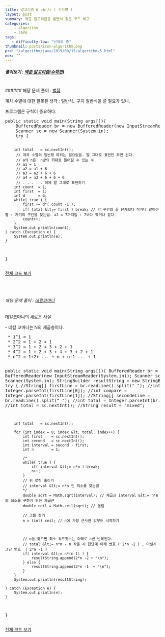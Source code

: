 ```yaml
---
title: 알고리즘 6 <br/> ( 수학편 )
layout: post
summary: 백준 알고리즘을 풀면서 좋은 코드 비교 
categories: 
    - algorithm
    - JAVA
tags: 
   - difficulty-low: "난이도 중"
thumbnail: posts/icon-algorithm.png
pre: "/algorithm/java/2019/08/15/algorithm-5.html"
nex: ""
---
```

##### 풀어보기 : <a href="https://www.acmicpc.net/step/8" target="_blank"> 백준 알고리즘(수학편)</a> 

<br/>
###### 해당 문제 풀이 : <a href="https://www.acmicpc.net/problem/2292" target="_blank"> 벌집 </a> 

<p class="text-danger bold-text"> 계차 수열에 대한 잘못된 생각 : 일반식.. 구지 일반식을 쓸 필요가 있나.</p>
<p class="text-danger bold-text"> 프로그램은 규칙이 중요하다.</p>
<pre>
public static void main(String args[]){
    BufferedReader br = new BufferedReader(new InputStreamReader(System.in));
    Scanner sc = new Scanner(System.in);
    try {
    

        int total   = sc.nextInt();
         // 계차 수열의 일반항 따위는 필요없음. 말 그대로 표현만 하면 된다.
         // a의 n은  n방의 최대로 들어갈 수 있는 수.
         // a1 = 1 
         // a2 = a1 + 6 
         // a3 = a2 + 6 + 6
         // a4 = a3 + 6 + 6 + 6
         // . . . . . 이제 말 그대로 표현하기
        int count  = 1;
        int first  = 1;
        int d      = 6;
        while( true ) {
            first += d*( count -1 );
            if( total &lt;= first ) break; // 각 구간의 끝 단계보다 작거나 같아야함 : 자기의 구간을 찾는법. a2 = 7까지임 : 7보다 작거나 같다. 
            count++;
        }
        System.out.println(count);
    } catch (Exception e) {
        System.out.println(e);
    } 
}
</pre>
<p class="bold-text"><a href="https://github.com/7271kim/Single_JAVA_Project/blob/master/src/algorithm/math/Sequence.java" target="_blank">전체 코드 보기</a></p>
<br/>
<br/>


###### 해당 문제 풀이 : <a href="https://www.acmicpc.net/problem/1011" target="_blank"> 데칼코마니 </a> 

<p class="text-danger bold-text"> 데칼코마니의 새로운 사실</p>
 - 데칼 코마니는 N의 제곱승이다.
<pre>
 * 1^1 = 1
 * 2^2 = 1 + 2 + 1
 * 3^2 = 1 + 2 + 3 + 2 + 1
 * 4^2 = 1 + 2 + 3 + 4 + 3 + 2 + 1
 * n^2 = 1+2+ ... + n + n-1 ... + 1
 
public static void main(String args[]){
    BufferedReader br = new BufferedReader(new InputStreamReader(System.in));
    Scanner sc = new Scanner(System.in);
    StringBuilder resultString = new StringBuilder();
    try {
        //String[] firstLine = br.readLine().split(" ");
        //int total   = Integer.parseInt(firstLine[0]);
        //int compare = Integer.parseInt(firstLine[1]);
        //String[] secondeLine = br.readLine().split(" ");
        //int total = Integer.parseInt(br.readLine());
        //int total = sc.nextInt();
        //String result = "mixed";
        
        int total   = sc.nextInt();
        
        for (int index = 0; index &lt; total; index++) {
            int first    = sc.nextInt();
            int second   = sc.nextInt();
            int interval = second - first;
            int n        = 1;
            
            /*
            while( true ) {
                if( interval &lt;= n*n ) break;
                n++;
            }
            // 위 로직 줄이기
            // interval &lt;= n*n 인 최소를 찾는법
            */
            double sqrt = Math.sqrt(interval); // 제곱근 interval &lt;= n*n 의 최소를 구하기 위한 제곱근
            double ceil = Math.ceil(sqrt); // 올림
            
            // 그룹 찾기
            n = (int) ceil; // n에 가장 근사한 값부터 시작하기
            
            
            
            // n을 찾으면 최소 워프횟수는 아래로 n번 반복된다.
            // total &lt;= n*n - n 작을 시 한단계 아래 번호 ( 2*n -2 ) , 아닐시 그냥 번호  ( 2*n -1 )
            if( interval &lt;= n*(n-1) ) {
                resultString.append(2*n -2 + "\n");
            } else {
                resultString.append(2*n -1  + "\n");
            }
        }
        System.out.println(resultString);
        
    } catch (Exception e) {
        System.out.println(e);
    } 
}
</pre>
<p class="bold-text"><a href="https://github.com/7271kim/Single_JAVA_Project/blob/master/src/algorithm/math/Decalcomani.java" target="_blank">전체 코드 보기</a></p>
<br/>
<br/>